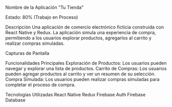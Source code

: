 Nombre de la Aplicación
"Tu Tienda"

Estado:
80% (Trabajo en Proceso)

Descripción
Una aplicación de comercio electrónico ficticia construida con React Native y Redux. La aplicación simula una experiencia de compra, permitiendo a los usuarios explorar productos, agregarlos al carrito y realizar compras simuladas.

Capturas de Pantalla


Funcionalidades Principales
Exploración de Productos: Los usuarios pueden navegar y explorar una lista de productos.
Carrito de Compras: Los usuarios pueden agregar productos al carrito y ver un resumen de su selección.
Compra Simulada: Los usuarios pueden realizar compras simuladas para completar el proceso de compra.



Tecnologías Utilizadas
React Native
Redux
Firebase Auth
Firebase Database

